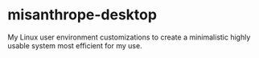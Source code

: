 misanthrope-desktop
===================

My Linux user environment customizations to create a minimalistic highly usable system most efficient for my use.